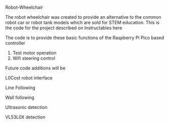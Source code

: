 Robot-Wheelchair

The robot wheelchair was created to provide an alternative to the common robot car or robot tank models which are
sold for STEM education. 
This is the code for the project described on Instructables here 

The code is to provide these basic functions of the Raspberry Pi Pico based controller
1. Test motor operation
2. Wifi steering control

Future code additions will be 

L0Cost robot interface

Line Following

Wall following

Ultrasonic detection

VL53L0X detection
